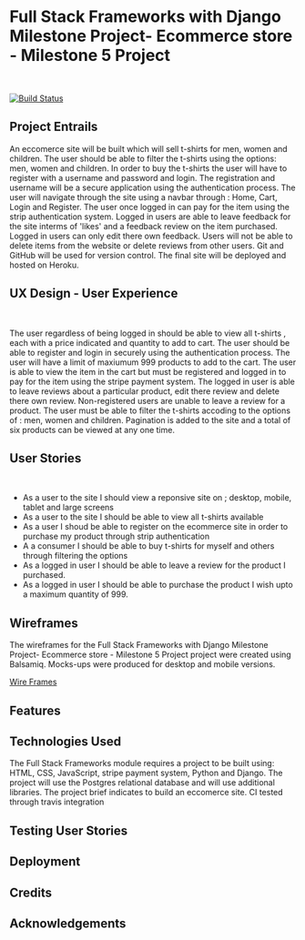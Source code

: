
# Full Stack Frameworks with Django Milestone Project- Ecommerce store - Milestone 5 Project 

<br>

[![Build Status](https://travis-ci.org/pranitastudent/Milestone-5-project.svg?branch=master)](https://travis-ci.org/pranitastudent/Milestone-5-project)


## Project Entrails

<p> An eccomerce site will be built which will sell t-shirts for men, women and children. The user should be able to filter the t-shirts using the options: men, women and children. In order to buy the t-shirts the user will have to register with a username and password and login. The registration and username will be
a secure application using the authentication process. The user will navigate through the site using a navbar  through : Home, Cart, Login and Register.  The user once logged in can pay for the item using the strip authentication system. Logged in users are able to leave feedback for the site interms of 'likes' and a feedback review on the item purchased.
Logged in users can only edit there own feedback. Users will not be able to delete items from the website or delete reviews from other users. Git and GitHub will be used for version control. The final site will be deployed and hosted on Heroku.</p>

## UX Design - User Experience
<br>

<p> The user regardless of being logged in should be able to view all t-shirts , each with a price indicated and quantity to add to cart. The user should be able to register and login in securely using the authentication process. The user will have a limit of maxiumum 999 products to add to the cart. The user is able to view the item in the cart but must be registered and logged
in to pay for the item using the stripe payment system. The logged in user is able to leave reviews about a particular product, edit there review and delete there own review. Non-registered users are unable to leave a review for a product. 
The user must be able to filter the t-shirts accoding to the options of : men, women and children. Pagination is added to the site and a total of six products can be viewed at any one time.</p>

## User Stories
<br>
<ul>
<li> As a user to the site I should view a reponsive site on ; desktop, mobile, tablet and large screens</li> 
<li> As a user to the site I should be able to view all t-shirts available</li>
<li> As a user I shoud be able to register on the ecommerce site in order to purchase my product through strip authentication</li>
<li> A a consumer I should be able to buy t-shirts for myself and others through filtering the options </li>
<li> As a logged in user I should be able to leave a review for the product I purchased. </li>
<li> As a logged in user I should be able to purchase the product I wish upto a maximum quantity of 999.</li>
</ul>

## Wireframes

<p>The wireframes for the Full Stack Frameworks with Django Milestone Project- Ecommerce store - Milestone 5 Project project were created using Balsamiq. Mocks-ups were produced for desktop and mobile versions.</p>

[Wire Frames](wireframes/ecommerce.pdf)

## Features

## Technologies Used

<p> The Full Stack Frameworks module requires a project to be built using: HTML, CSS, JavaScript, stripe payment system, Python and Django. The project will use the Postgres relational database and will use additional libraries. The project
brief indicates to build an eccomerce site. CI tested through travis integration</p>

## Testing User Stories

## Deployment

## Credits

## Acknowledgements